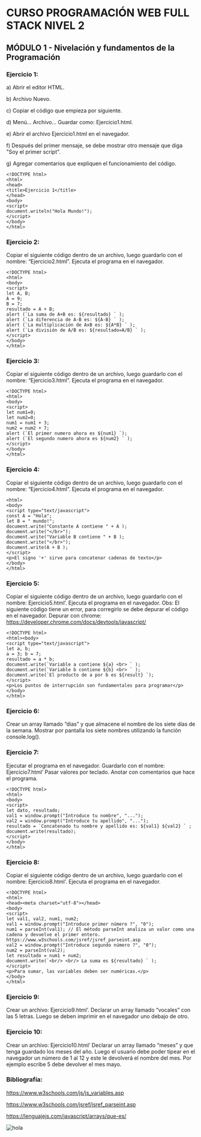 # CURSO PROGRAMACIÓN WEB FULL STACK NIVEL 2 

## MÓDULO 1 - Nivelación y fundamentos de la Programación
### Ejercicio 1:
a) Abrir el editor HTML. 

b) Archivo Nuevo.

c) Copiar el código que empieza por <!DOCTYPE html> siguiente.

d) Menú... Archivo... Guardar como: Ejercicio1.html.

e) Abrir el archivo Ejercicio1.html en el navegador.

f) Después del primer mensaje, se debe mostrar otro mensaje que diga "Soy el primer script".

g) Agregar comentarios que expliquen el funcionamiento del código.

``` 
<!DOCTYPE html>
<html>
<head>
<title>Ejercicio 1</title>
</head>
<body>
<script>
document.writeln("Hola Mundo!");
</script>
</body>
</html>

``` 

### Ejercicio 2:

Copiar el siguiente código dentro de un archivo, luego guardarlo con el nombre:
“Ejercicio2.html”. Ejecuta el programa en el navegador.

``` 
<!DOCTYPE html>
<html>
<body>
<script>
let A, B;
A = 9;
B = 7;
resultado = A + B;
alert (`La suma de A+B es: ${resultado} ` );
alert (`La diferencia de A-B es: ${A-B} ` );
alert (`La multiplicación de AxB es: ${A*B} ` );
alert (`La división de A/B es: ${resultado=A/B} ` );
</script>
</body>
</html>

``` 
### Ejercicio 3:

Copiar el siguiente código dentro de un archivo, luego guardarlo con el nombre:
“Ejercicio3.html”. Ejecuta el programa en el navegador.

```
<!DOCTYPE html>
<html>
<body>
<script>
let num1=0;
let num2=0;
num1 = num1 + 3;
num2 = num2 + 7;
alert (`El primer numero ahora es ${num1} `);
alert (`El segundo numero ahora es ${num2} ` );
</script>
</body>
</html>

```
### Ejercicio 4:
Copiar el siguiente código dentro de un archivo, luego guardarlo con el nombre:
“Ejercicio4.html”. Ejecuta el programa en el navegador.

```
<html>
<body>
<script type="text/javascript">
const A = "Hola";
let B = " mundo!";
document.write("Constante A contiene " + A );
document.write("</br>");
document.write("Variable B contiene " + B );
document.write("</br>");
document.write(A + B );
</script>
<p>El signo '+' sirve para concatenar cadenas de texto</p>
</body>
</html>

```
### Ejercicio 5:
Copiar el siguiente código dentro de un archivo, luego guardarlo con el nombre:
Ejercicio5.html’. Ejecuta el programa en el navegador.
Obs: El siguiente código tiene un error, para corregirlo se debe depurar el código en el
navegador.
Depurar con chrome: https://developer.chrome.com/docs/devtools/javascript/

```
<!DOCTYPE html>
<html><body>
<script type="text/javascript">
let a, b;
a = 3; b = 7;
resultado = a * b;
document.write(`Variable a contiene ${a} <br> ` );
document.write(`Variable b contiene ${b} <br> ` );
document.write(`El producto de a por b es ${result} `);
</script>
<p>Los puntos de interrupción son fundamentales para programar</p>
</body>
</html>

```
### Ejercicio 6:
Crear un array llamado “dias” y que almacene el nombre de los siete días de la semana.
Mostrar por pantalla los siete nombres utilizando la función console.log().
### Ejercicio 7:
Ejecutar el programa en el navegador. Guardarlo con el nombre: Ejercicio7.html’ Pasar
valores por teclado. Anotar con comentarios que hace el programa.

```
<!DOCTYPE html>
<html>
<body>
<script>
let dato, resultado;
val1 = window.prompt("Introduce tu nombre", "...");
val2 = window.prompt("Introduce tu apellido", "...");
resultado = `Concatenado tu nombre y apellido es: ${val1} ${val2} ` ;
document.write(resultado);
</script>
</body>
</html>

```
### Ejercicio 8:
Copiar el siguiente código dentro de un archivo, luego guardarlo con el nombre:
Ejercicio8.html’. Ejecuta el programa en el navegador.

```
<!DOCTYPE html>
<html>
<head><meta charset="utf-8"></head>
<body>
<script>
let val1, val2, num1, num2;
val1 = window.prompt("Introduce primer número ?", "0");
num1 = parseInt(val1); // El método parseInt analiza un valor como una
cadena y devuelve el primer entero.
https://www.w3schools.com/jsref/jsref_parseint.asp
val2 = window.prompt("Introduce segundo número ?", "0");
num2 = parseInt(val2);
let resultado = num1 + num2;
document.write(`<br/> <br/> La suma es ${resultado} ` );
</script>
<p>Para sumar, las variables deben ser numéricas.</p>
</body>
</html>

```
### Ejercicio 9:
Crear un archivo: Ejercicio9.html’. Declarar un array llamado “vocales” con las 5 letras.
Luego se deben imprimir en el navegador uno debajo de otro.

### Ejercicio 10:
Crear un archivo: Ejercicio10.html’ Declarar un array llamado “meses” y que tenga
guardado los meses del año. Luego el usuario debe poder tipear en el navegador un
número de 1 al 12 y este le devolverá el nombre del mes. Por ejemplo escribe 5 debe
devolver el mes mayo.

### Bibliografía:
https://www.w3schools.com/js/js_variables.asp

https://www.w3schools.com/jsref/jsref_parseint.asp

https://lenguajejs.com/javascript/arrays/que-es/

![hola](https://c.tenor.com/FtEh5nCgw78AAAAC/kareshi-kanojo-no-jijou-yukino-miyazawa.gif)